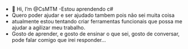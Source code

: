 - 👋 Hi, I’m @CsMTM
-Estou aprendendo c#
- Quero poder ajudar e ser ajudado tambem pois não sei muita coisa
- atualmente estou tentando criar ferramentas funcionais que possa me ajudar a agilizar meu trabalho.
- Gosto de aprender, e gosto de ensinar o que sei, gosto de conversar, pode falar comigo que irei responder...
<!---
CsMTM/CsMTM is a ✨ special ✨ repository because its `README.md` (this file) appears on your GitHub profile.
You can click the Preview link to take a look at your changes.
--->
